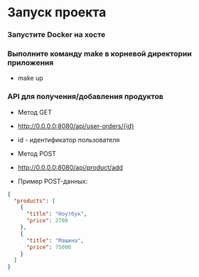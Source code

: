 # Запуск проекта

### Запустите Docker на хосте ###
### Выполните команду make в корневой директории приложения ###

* make up

### API для получения/добавления продуктов

* Метод GET
* http://0.0.0.0:8080/api/user-orders/{id}
* id - идентификатор пользователя


* Метод POST
* http://0.0.0.0:8080/api/product/add
* Пример POST-данных:

```json
{
  "products": [
    {
      "title": "Ноутбук",
      "price": 2700
    },
    {
      "title": "Машина",
      "price": 75000
    }
  ]
}

